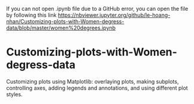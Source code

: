If you can not open .ipynb file due to a GitHub error, you can open the file by following this link 
https://nbviewer.jupyter.org/github/le-hoang-nhan/Customizing-plots-with-Women-degress-data/blob/master/women%20degrees.ipynb
# Customizing-plots-with-Women-degress-data
Customizing plots using Matplotlib: overlaying plots, making subplots, controlling axes, adding legends and annotations, and using different plot styles.
